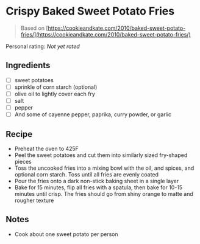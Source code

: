 <!-- Needs Manual Review -->

# Crispy Baked Sweet Potato Fries

> Based on [https://cookieandkate.com/2010/baked-sweet-potato-fries/](https://cookieandkate.com/2010/baked-sweet-potato-fries/)

<!-- rating=0; (User can specify rating on scale of 1-5) -->
<!-- AUTO-UserRating -->
Personal rating: *Not yet rated*
<!-- /AUTO-UserRating -->

<!-- name_image=None; (User can specify image name) -->
<!-- AUTO-Image -->
<!-- TODO: Capture image -->
<!-- /AUTO-Image -->

## Ingredients

* [ ] sweet potatoes
* [ ] sprinkle of corn starch (optional)
* [ ] olive oil to lightly cover each fry
* [ ] salt
* [ ] pepper
* [ ] And some of cayenne pepper, paprika, curry powder, or garlic

## Recipe

* Preheat the oven to 425F
* Peel the sweet potatoes and cut them into similarly sized fry-shaped pieces
* Toss the uncooked fries into a mixing bowl with the oil, and spices, and optional corn starch. Toss until all fries are evenly coated
* Pour the fries onto a dark non-stick baking sheet in a single layer
* Bake for 15 minutes, flip all fries with a spatula, then bake for 10-15 minutes until crisp. The fries should go from shiny orange to matte and rougher texture

## Notes

* Cook about one sweet potato per person

